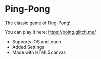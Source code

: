 # Ping-Pong

The classic game of Ping-Pong!

You can play it here: https://poing.glitch.me/

* Supports iOS and touch
* Added Settings
* Made with HTML5 canvas

